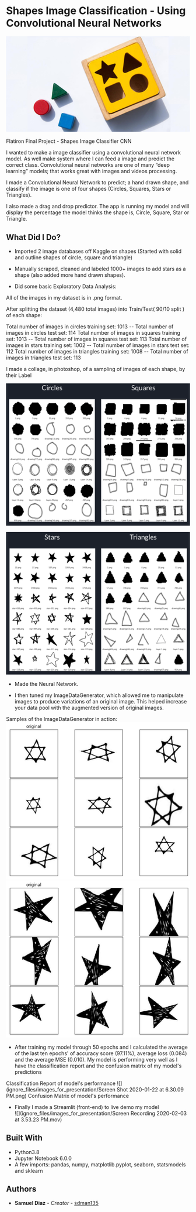 # Shapes Image Classification - Using Convolutional Neural Networks



![](readme_images/wooden-baby-shape-puzzle-toy.jpg)

Flatiron Final Project - Shapes Image Classifier CNN

I wanted to make a image classifier using a convolutional neural network model. As well make system where I can feed a image and predict the correct class. Convolutional neural networks are one of many “deep learning” models; that works great with images and videos processing.

I made a Convolutional Neural Network to predict; a hand drawn shape, and classify if the image is one of four shapes (Circles, Squares, Stars or Triangles).

I also made a drag and drop predictor. The app is running my model and will display the percentage the model thinks the shape is, Circle, Square, Star or Triangle.

## What Did I Do?

* Imported 2 image databases off Kaggle on shapes (Started with solid and outline shapes of circle, square and triangle)

* Manually scraped, cleaned and labeled 1000+ images to add stars as a shape (also added more hand drawn shapes).

* Did some basic Exploratory Data Analysis:

All of the images in my dataset is in .png format.

After splitting the dataset (4,480 total images) into Train/Test( 90/10 split ) of each shape:

Total number of images in circles training set: 1013   --   Total number of images in circles test set:      114
Total number of images in squares training set: 1013   --   Total number of images in squares test set:      113
Total number of images in stars training set: 1002   --   Total number of images in stars test set:      112
Total number of images in triangles training set: 1008   --   Total number of images in triangles test set:      113

I made a collage, in photoshop, of a sampling of images of each shape, by their Label

![](ignore_files/images_for_presentation/collage01.png)

![](ignore_files/images_for_presentation/collage02.png)

* Made the Neural Network.

* I then tuned my ImageDataGenerator, which allowed me to manipulate images to produce variations of an original image. This helped increase your data pool with the augmented version of original images.

Samples of the ImageDataGenerator in action:
![](ignore_files/images_for_presentation/ImageDataGenerator_example-star_of_david.png)   
![](ignore_files/images_for_presentation/ImageDataGenerator_example-star.png)

* After training my model through 50 epochs and I calculated the average of the last ten epochs' of accuracy score (97.11%), average loss (0.084) and the average MSE (0.010). My model is performing very well as I have the classification report and the confusion matrix of my model's predictions

Classification Report of model's performance
![](ignore_files/images_for_presentation/Screen Shot 2020-01-22 at 6.30.09 PM.png)
Confusion Matrix of model's performance
[](ignore_files/images_for_presentation/confusion_matrix.png)

* Finally I made a Streamlit (front-end) to live demo my model  
![](ignore_files/images_for_presentation/Screen Recording 2020-02-03 at 3.53.23 PM.mov)






## Built With

* Python3.8
* Jupyter Notebook 6.0.0
* A few imports: pandas, numpy, matplotlib.pyplot, seaborn, statsmodels and sklearn


## Authors

* **Samuel Diaz** - *Creator* - [sdman135](https://github.com/sdman135/)
